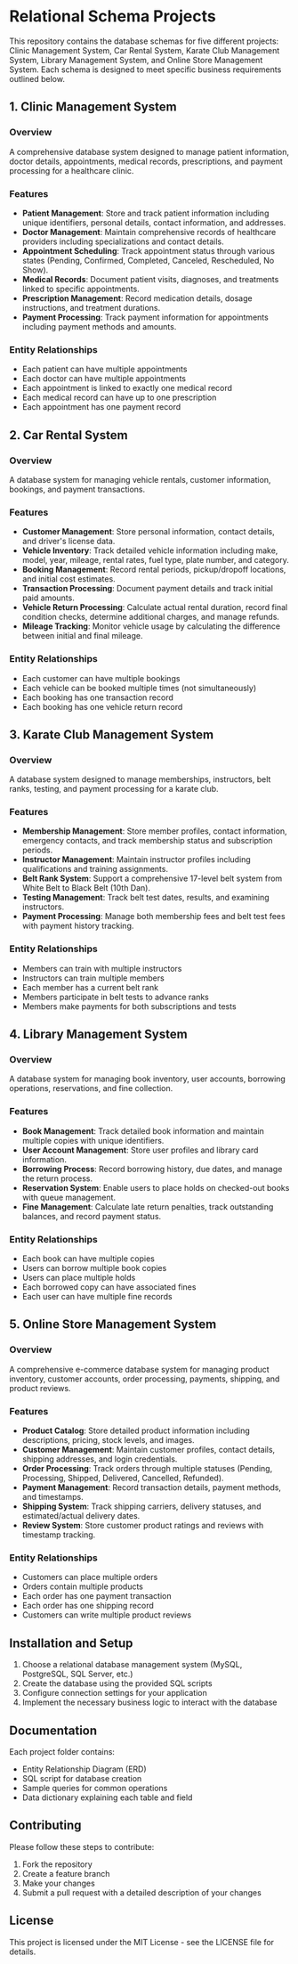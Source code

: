 # Relational Schema Projects

This repository contains the database schemas for five different projects: Clinic Management System, Car Rental System, Karate Club Management System, Library Management System, and Online Store Management System. Each schema is designed to meet specific business requirements outlined below.

## 1. Clinic Management System

### Overview
A comprehensive database system designed to manage patient information, doctor details, appointments, medical records, prescriptions, and payment processing for a healthcare clinic.

### Features
- **Patient Management**: Store and track patient information including unique identifiers, personal details, contact information, and addresses.
- **Doctor Management**: Maintain comprehensive records of healthcare providers including specializations and contact details.
- **Appointment Scheduling**: Track appointment status through various states (Pending, Confirmed, Completed, Canceled, Rescheduled, No Show).
- **Medical Records**: Document patient visits, diagnoses, and treatments linked to specific appointments.
- **Prescription Management**: Record medication details, dosage instructions, and treatment durations.
- **Payment Processing**: Track payment information for appointments including payment methods and amounts.

### Entity Relationships
- Each patient can have multiple appointments
- Each doctor can have multiple appointments
- Each appointment is linked to exactly one medical record
- Each medical record can have up to one prescription
- Each appointment has one payment record

## 2. Car Rental System

### Overview
A database system for managing vehicle rentals, customer information, bookings, and payment transactions.

### Features
- **Customer Management**: Store personal information, contact details, and driver's license data.
- **Vehicle Inventory**: Track detailed vehicle information including make, model, year, mileage, rental rates, fuel type, plate number, and category.
- **Booking Management**: Record rental periods, pickup/dropoff locations, and initial cost estimates.
- **Transaction Processing**: Document payment details and track initial paid amounts.
- **Vehicle Return Processing**: Calculate actual rental duration, record final condition checks, determine additional charges, and manage refunds.
- **Mileage Tracking**: Monitor vehicle usage by calculating the difference between initial and final mileage.

### Entity Relationships
- Each customer can have multiple bookings
- Each vehicle can be booked multiple times (not simultaneously)
- Each booking has one transaction record
- Each booking has one vehicle return record

## 3. Karate Club Management System

### Overview
A database system designed to manage memberships, instructors, belt ranks, testing, and payment processing for a karate club.

### Features
- **Membership Management**: Store member profiles, contact information, emergency contacts, and track membership status and subscription periods.
- **Instructor Management**: Maintain instructor profiles including qualifications and training assignments.
- **Belt Rank System**: Support a comprehensive 17-level belt system from White Belt to Black Belt (10th Dan).
- **Testing Management**: Track belt test dates, results, and examining instructors.
- **Payment Processing**: Manage both membership fees and belt test fees with payment history tracking.

### Entity Relationships
- Members can train with multiple instructors
- Instructors can train multiple members
- Each member has a current belt rank
- Members participate in belt tests to advance ranks
- Members make payments for both subscriptions and tests

## 4. Library Management System

### Overview
A database system for managing book inventory, user accounts, borrowing operations, reservations, and fine collection.

### Features
- **Book Management**: Track detailed book information and maintain multiple copies with unique identifiers.
- **User Account Management**: Store user profiles and library card information.
- **Borrowing Process**: Record borrowing history, due dates, and manage the return process.
- **Reservation System**: Enable users to place holds on checked-out books with queue management.
- **Fine Management**: Calculate late return penalties, track outstanding balances, and record payment status.

### Entity Relationships
- Each book can have multiple copies
- Users can borrow multiple book copies
- Users can place multiple holds
- Each borrowed copy can have associated fines
- Each user can have multiple fine records

## 5. Online Store Management System

### Overview
A comprehensive e-commerce database system for managing product inventory, customer accounts, order processing, payments, shipping, and product reviews.

### Features
- **Product Catalog**: Store detailed product information including descriptions, pricing, stock levels, and images.
- **Customer Management**: Maintain customer profiles, contact details, shipping addresses, and login credentials.
- **Order Processing**: Track orders through multiple statuses (Pending, Processing, Shipped, Delivered, Cancelled, Refunded).
- **Payment Management**: Record transaction details, payment methods, and timestamps.
- **Shipping System**: Track shipping carriers, delivery statuses, and estimated/actual delivery dates.
- **Review System**: Store customer product ratings and reviews with timestamp tracking.

### Entity Relationships
- Customers can place multiple orders
- Orders contain multiple products
- Each order has one payment transaction
- Each order has one shipping record
- Customers can write multiple product reviews

## Installation and Setup

1. Choose a relational database management system (MySQL, PostgreSQL, SQL Server, etc.)
2. Create the database using the provided SQL scripts
3. Configure connection settings for your application
4. Implement the necessary business logic to interact with the database

## Documentation

Each project folder contains:
- Entity Relationship Diagram (ERD)
- SQL script for database creation
- Sample queries for common operations
- Data dictionary explaining each table and field

## Contributing

Please follow these steps to contribute:
1. Fork the repository
2. Create a feature branch
3. Make your changes
4. Submit a pull request with a detailed description of your changes

## License

This project is licensed under the MIT License - see the LICENSE file for details.
